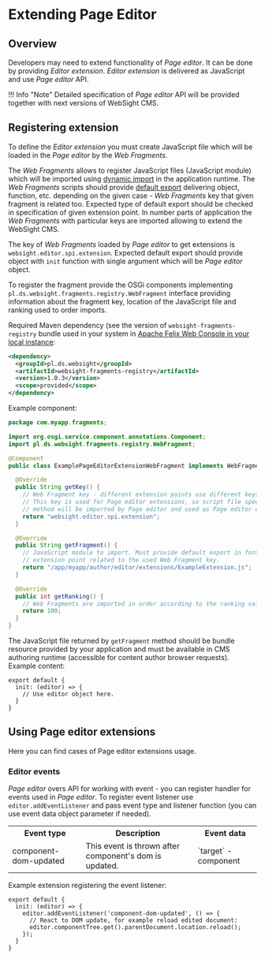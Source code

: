 # Extending Page Editor

## Overview

Developers may need to extend functionality of _Page editor_. It can be done by providing _Editor extension_.
_Editor extension_ is delivered as JavaScript and use _Page editor_ API.

!!! Info "Note"
        Detailed specification of _Page editor_ API will be provided together with next versions of WebSight CMS.

## Registering extension

To define the _Editor extension_ you must create JavaScript file which will be loaded in  the _Page editor_ by the _Web Fragments_.

The _Web Fragments_ allows to register JavaScript files (JavaScript module) which will be imported using
[dynamic import](https://developer.mozilla.org/en-US/docs/Web/JavaScript/Reference/Operators/import) in the application runtime.
The _Web Fragments_ scripts should provide [default export](https://developer.mozilla.org/en-US/docs/Web/JavaScript/Reference/Statements/export)
delivering object, function, etc. depending on the given case - _Web Fragments_ key that given fragment is related too.
Expected type of default export should be checked in specification of given extension point.
In number parts of application the _Web Fragments_ with particular keys are imported allowing to extend the WebSight CMS.

The key of _Web Fragments_ loaded by _Page editor_ to get extensions is `websight.editor.spi.extension`.
Expected default export should provide object with `init` function with single argument which will be _Page editor_ object.

To register the fragment provide the OSGi components implementing `pl.ds.websight.fragments.registry.WebFragment` interface
providing information about the fragment key, location of the JavaScript file and ranking used to order imports.

Required Maven dependency (see the version of `websight-fragments-registry` bundle used in your system in
[Apache Felix Web Console in your local instance](http://localhost:8080/system/console/bundles):
```xml
<dependency>
  <groupId>pl.ds.websight</groupId>
  <artifactId>websight-fragments-registry</artifactId>
  <version>1.0.3</version>
  <scope>provided</scope>
</dependency>
```

Example component:
```java
package com.myapp.fragments;

import org.osgi.service.component.annotations.Component;
import pl.ds.websight.fragments.registry.WebFragment;

@Component
public class ExamplePageEditorExtensionWebFragment implements WebFragment {

  @Override
  public String getKey() {
    // Web Fragment key - different extension points use different keys.
    // This key is used for Page editor extensions, so script file specified in getFragment
    // method will be imported by Page editor and used as Page editor extension.
    return "websight.editor.spi.extension";
  }

  @Override
  public String getFragment() {
    // JavaScript module to import. Must provide default export in format expected by the
    // extension point related to the used Web Fragment key.
    return "/app/myapp/author/editor/extensions/ExampleExtension.js";
  }

  @Override
  public int getRanking() {
    // Web Fragments are imported in order according to the ranking value - lower first.
    return 100;
  }
}
```

The JavaScript file returned by `getFragment` method should be bundle resource provided by your
application and must be available in CMS authoring runtime (accessible for content author browser requests).
Example content:
```
export default {
  init: (editor) => {
    // Use editor object here.
  }
}
```

## Using Page editor extensions

Here you can find cases of Page editor extensions usage.

### Editor events

_Page editor_ overs API for working with event - you can register handler for events used in _Page editor_.
To register event listener use `editor.addEventListener` and pass event type and listener function
(you can use event data object parameter if needed).

<table>
    <tr>
        <th>Event type</th>
        <th>Description</th>
        <th>Event data</th>
   </tr>
   <tr>
        <td>component-dom-updated</td>
        <td>This event is thrown after component's dom is updated.</td>
        <td>`target` - component</td>
   </tr>
</table>

Example extension registering the event listener:
```
export default {
  init: (editor) => {
    editor.addEventListener('component-dom-updated', () => {
      // React to DOM update, for example reload edited document:
      editor.componentTree.get().parentDocument.location.reload();
    });
  }
}
```